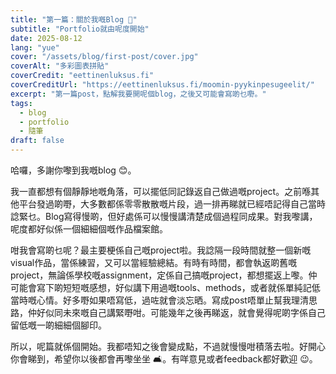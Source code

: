 ```yaml
---
title: "第一篇：關於我嘅Blog 🌱"
subtitle: "Portfolio就由呢度開始"
date: 2025-08-12
lang: "yue"
cover: "/assets/blog/first-post/cover.jpg"
coverAlt: "多彩圖表拼貼"
coverCredit: "eettinenluksus.fi"
coverCreditUrl: "https://eettinenluksus.fi/moomin-pyykinpesugeelit/"
excerpt: "第一篇post，點解我要開呢個blog，之後又可能會寫啲乜嘢。"
tags:
  - blog
  - portfolio
  - 隨筆
draft: false
---
```


哈囉，多謝你嚟到我嘅blog 😊。  

我一直都想有個靜靜地嘅角落，可以擺低同記錄返自己做過嘅project。之前喺其他平台發過啲嘢，大多數都係零零散散嘅片段，過一排再睇就已經唔記得自己當時諗緊乜。Blog寫得慢啲，但好處係可以慢慢講清楚成個過程同成果。對我嚟講，呢度都好似係一個細細個嘅作品檔案館。  

咁我會寫啲乜呢？最主要梗係自己嘅project啦。我諗隔一段時間就整一個新嘅visual作品，當係練習，又可以當經驗總結。有時有時間，都會執返啲舊嘅project，無論係學校嘅assignment，定係自己搞嘅project，都想擺返上嚟。仲可能會寫下啲短短嘅感想，好似講下用過嘅tools、methods，或者就係單純記低當時嘅心情。好多嘢如果唔寫低，過咗就會淡忘晒。寫成post唔單止幫我理清思路，仲好似同未來嘅自己講緊嘢咁。可能幾年之後再睇返，就會覺得呢啲字係自己留低嘅一啲細細個腳印。  

所以，呢篇就係個開始。我都唔知之後會變成點，不過就慢慢咁積落去啦。好開心你會睇到，希望你以後都會再嚟坐坐 🛋️。有咩意見或者feedback都好歡迎 😉。  
